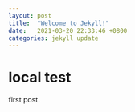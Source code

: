 ```yaml
---
layout: post
title:  "Welcome to Jekyll!"
date:   2021-03-20 22:33:46 +0800
categories: jekyll update
---
```

# local test

first post.